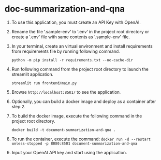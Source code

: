 # doc-summarization-and-qna

1. To use this application, you must create an API Key with OpenAI.

2. Rename the file '.sample-env' to '.env' in the project root directory or create a '.env' file with same contents as '.sample-env' file.
    
3. In your terminal, create an virtual environment and install requirements from requirements file by running following command.

   `python -m pip install -r requirements.txt --no-cache-dir`

4. Run following command from the project root directory to launch the streamlit application.

   `streamlit run frontend/main.py`

5. Browse `http://localhost:8501/` to see the application.

6. Optionally, you can build a docker image and deploy as a container after step 2.

7. To build the docker image, execute the following command in the project root directory.

    `docker build -t document-summarization-and-qna .`

8. To run the container, execute the command: `docker run -d --restart unless-stopped -p 8080:8501 document-summarization-and-qna`

9. Input your OpenAI API key and start using the application.
